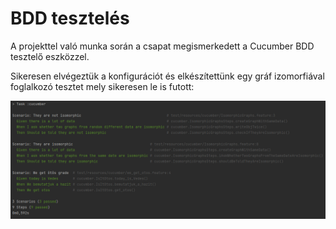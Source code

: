 # BDD tesztelés
A projekttel való munka során a csapat megismerkedett a Cucumber BDD tesztelő eszközzel. 
 
Sikeresen elvégeztük a konfigurációt és elkészítettünk egy gráf izomorfiával foglalkozó tesztet mely sikeresen le is futott:

![](https://github.com/BME-MIT-IET/iet-hf-2022-unicode_only/blob/master/doc/img/cucumber.png)
